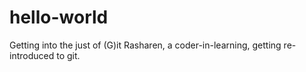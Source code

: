 # hello-world
Getting into the just of (G)it
Rasharen, a coder-in-learning, getting re-introduced to git.
